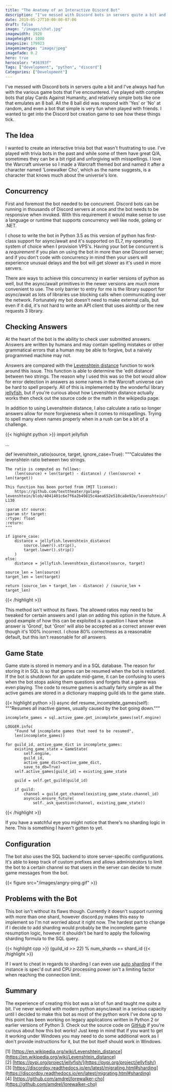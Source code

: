 ```yaml
---
title: "The Anatomy of an Interactive Discord Bot"
description: "I've messed with Discord bots in servers quite a bit and I've always had fun with the various game bots that I've encountered. I've played with complex bots that play Cards Against Humanity, and relatively simple bots like one that emulates an 8 ball. All the 8 ball did was respond with 'Yes' or 'No' at random, and even a bot that simple is very fun when played with friends. I wanted to get into the Discord bot creation game to see how these things tick."
date: 2019-05-27T10:00:00-07:00
draft: false
image: "/images/chat.jpg"
imagewidth: 1920
imageheight: 1080
imagesize: 179923
imagemimetype: "image/jpeg"
imagefade: 0.2
hero: true
herocolor: "#36393f"
Tags: ["development", "python", "discord"]
Categories: ["Development"]
---
```


I've messed with Discord bots in servers quite a bit and I've always had fun with the various game bots that I've encountered. I've played with complex bots that play Cards Against Humanity, and relatively simple bots like one that emulates an 8 ball. All the 8 ball did was respond with 'Yes' or 'No' at random, and even a bot that simple is very fun when played with friends. I wanted to get into the Discord bot creation game to see how these things tick.

<!--more-->

## The Idea

I wanted to create an interactive trivia bot that wasn't frustrating to use. I've played with trivia bots in the past and while some of them have great Q/A, sometimes they can be a bit rigid and unforgiving with misspellings. I love the Warcraft universe so I made a Warcraft themed bot and named it after a character named 'Lorewalker Cho', which as the name suggests, is a character that knows much about the universe's lore.

## Concurrency

First and foremost the bot needed to be concurrent. Discord bots can be running in thousands of Discord servers at once and the bot needs to be responsive when invoked. With this requirement it would make sense to use a language or runtime that supports concurrency well like node, golang or .NET.

I chose to write the bot in Python 3.5 as this version of python has first-class support for async/await and it's supported on EL7, my operating system of choice when I provision VPS's. Having your bot be concurrent is a _requirement_ if you plan on using the bot in more than one Discord server; and if you don't code with concurrency in mind then your users will experience unusual delays and the bot will get slower as it's used in more servers.

There are ways to achieve this concurrency in earlier versions of python as well, but the async/await primitives in the newer versions are _much_ more convenient to use. The only barrier to entry for me is the library support for async/await as lots of libraries use blocking calls when communicating over the network. Fortunately my bot doesn't need to make external calls, but even if it did, it's not hard to write an API client that uses aiohttp or the new requests 3 library.

## Checking Answers

At the heart of the bot is the ability to check user submitted answers. Answers are written by humans and may contain spelling mistakes or other grammatical errors that a human may be able to forgive, but a naively programmed machine may not.

Answers are compared with the [Levenshtein distance](https://en.wikipedia.org/wiki/Levenshtein_distance) function to work around this issue. This function is able to determine the 'edit distance' between two strings. The reason why I used this was so the bot would allow for error detection in answers as some names in the Warcraft universe can be hard to spell properly. All of this is implemented by the wonderful library [jellyfish](https://pypi.org/project/jellyfish/), but if you're curious about how Levenshtein distance actually works then check out the source code or the math in the wikipedia page.

In addition to using Levenshtein distance, I also calculate a ratio so longer answers allow for more forgiveness when it comes to misspellings. Trying to spell many elven names properly when in a rush can be a bit of a challenge.

{{< highlight python >}}
import jellyfish

...

def levenshtein_ratio(source, target, ignore_case=True):
    """Calculates the levenshtein ratio between two strings.

    The ratio is computed as follows:
        (len(source) + len(target) - distance) / (len(source) + len(target))

    This function has been ported from (MIT license):
        https://github.com/texttheater/golang-levenshtein/blob/4041401c6e7f6a2b49815c4aea652e518ca8e92e/levenshtein/levenshtein.go#L115-L130

    :param str source:
    :param str target:
    :rtype: float
    :return:
    """

    if ignore_case:
        distance = jellyfish.levenshtein_distance(
            source.lower().strip(),
            target.lower().strip()
        )
    else:
        distance = jellyfish.levenshtein_distance(source, target)

    source_len = len(source)
    target_len = len(target)

    return (source_len + target_len - distance) / (source_len + target_len)
{{< /highlight >}}


This method isn't without its flaws. The allowed ratios may need to be tweaked for certain answers and I plan on adding this option in the future. A good example of how this can be exploited is a question I have whose answer is 'Grond', but 'Gron' will also be accepted as a correct answer even though it's 100% incorrect. I chose 80% correctness as a reasonable default, but this isn't reasonable for _all_ answers.

## Game State

Game state is stored in memory and in a SQL database. The reason for storing it in SQL is so that games can be resumed when the bot is restarted. If the bot is shutdown for an update mid-game, it can be confusing to users when the bot stops asking them questions and forgets that a game was even playing. The code to resume games is actually fairly simple as all the active games are stored in a dictionary mapping guild ids to the game state.

{{< highlight python >}}
async def resume_incomplete_games(self):
    """Resumes all inactive games, usually caused by the bot going down."""

    incomplete_games = sql.active_game.get_incomplete_games(self.engine)

    LOGGER.info(
        "Found %d incomplete games that need to be resumed",
        len(incomplete_games))

    for guild_id, active_game_dict in incomplete_games:
        existing_game_state = GameState(
            self.engine,
            guild_id,
            active_game_dict=active_game_dict,
            save_to_db=True)
        self.active_games[guild_id] = existing_game_state

        guild = self.get_guild(guild_id)

        if guild:
            channel = guild.get_channel(existing_game_state.channel_id)
            asyncio.ensure_future(
                self._ask_question(channel, existing_game_state))
{{< /highlight >}}

If you have a watchful eye you might notice that there's no sharding logic in here. This is something I haven't gotten to yet.

## Configuration

The bot also uses the SQL backend to store server-specific configurations. It's able to keep track of custom prefixes and allows administrators to limit the bot to a certain channel so that users in the server can decide to mute game messages from the bot.

{{< figure src="/images/angry-ping.gif" >}}

## Problems with the Bot

This bot isn't without its flaws though. Currently it doesn't support running with more than one shard, however discord.py makes this easy to implement so I'm not worried about it right now. The hardest part to change if I decide to add sharding would probably be the incomplete game resumption logic, however it shouldn't be hard to apply the following sharding formula to the SQL query.

{{< highlight cpp >}}
(guild_id >> 22) % num_shards == shard_id
{{< /highlight >}}

If I want to cheat in regards to sharding I can even use [auto sharding](https://discordpy.readthedocs.io/en/latest/migrating.html#sharding) if the instance is spec'd out and CPU processing power isn't a limiting factor when reaching the connection limit.

## Summary

The experience of creating this bot was a lot of fun and taught me quite a bit. I've never worked with modern python async/await in a serious capacity until I decided to make this bot as most of the python work I've done up to this point has been working on legacy applications written in Python 2 or earlier versions of Python 3. Check out the source code on [GitHub](https://github.com/amdrel/lorewalker-cho) if you're curious about how this bot works! Just keep in mind that if you want to get it working under Windows you may need to do some additional work as I don't provide instructions for it, but the bot itself should work in Windows.

[1] [https://en.wikipedia.org/wiki/Levenshtein_distance](https://en.wikipedia.org/wiki/Levenshtein_distance)<br>
[2] [https://pypi.org/project/jellyfish/](https://pypi.org/project/jellyfish/)<br>
[3] [https://discordpy.readthedocs.io/en/latest/migrating.html#sharding](https://discordpy.readthedocs.io/en/latest/migrating.html#sharding)<br>
[4] [https://github.com/amdrel/lorewalker-cho](https://github.com/amdrel/lorewalker-cho)<br>
